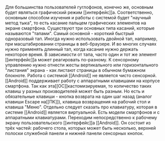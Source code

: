 Для большинства пользователей гуглофонов, конечно же, основным будет являться графический режим [[интерфейс]]а. Соответственно, основным способом изучения и работы с системой будет "научный метод тыка", то есть касание пальцем графических элементов на экране смартфона.
Существуют три основных типа касаний, которые называются "тапами". Самый основной - короткий быстрый одноразовый тап. Иногда нужно использовать двойной тап, например, при масштабировании страницы в веб-браузере. И во многих случаях нужно применять длинный тап, когда касание нужно держать некоторое время. В зависимости от тапа, часто один и тот же элемент [[интерфейс]]а может реагировать по-разному.
К сенсорному управлению нужно отнести жесты вертикального или горизонтального "листания" экрана - как листают страницы в обычном бумажном блокноте.
Работа с системой [[Android]] не является чисто сенсорной. [[Android]] поддерживает работу с аппаратными клавишами на корпусе смартфона. Так как эта[[ОС]]кастомизируемая, то количество таких клавиш у разных производителей может быть разным.
Но есть и обязательные клавиши - кнопка возврата на один шаг назад (аналог клавиши Escape на[[ПК]]), клавиша возвращения на рабочий стол и клавиша "Меню".
Отдельно следует сказать про клавиатуру, которая в системе [[Android]] является виртуальной. Есть модели смартфонов и с аппаратными клавиатурами.
Переходим непосредственно к рабочему экрану пользовательского [[интерфейс]]а [[Android]]. 
Он состоит из трёх частей: рабочего стола, которых может быть несколько, верхней полоски служебной панели и нижней панели сенсорных кнопок.